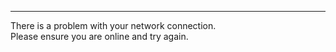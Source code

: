---

There is a problem with your network connection.  
Please ensure you are online and try again.
